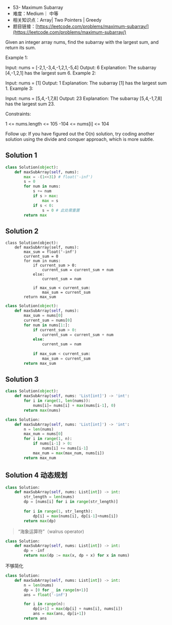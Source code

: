 * 53- Maximum Subarray
* 难度：Medium｜ 中等
* 相关知识点：Array| Two Pointers | Greedy
* 题目链接：[https://leetcode.com/problems/maximum-subarray/](https://leetcode.com/problems/maximum-subarray/)


Given an integer array nums, find the 
subarray
 with the largest sum, and return its sum.

 

Example 1:

Input: nums = [-2,1,-3,4,-1,2,1,-5,4]
Output: 6
Explanation: The subarray [4,-1,2,1] has the largest sum 6.
Example 2:

Input: nums = [1]
Output: 1
Explanation: The subarray [1] has the largest sum 1.
Example 3:

Input: nums = [5,4,-1,7,8]
Output: 23
Explanation: The subarray [5,4,-1,7,8] has the largest sum 23.
 

Constraints:

1 <= nums.length <= 105
-104 <= nums[i] <= 104
 

Follow up: If you have figured out the O(n) solution, try coding another solution using the divide and conquer approach, which is more subtle.

## Solution 1
```python
class Solution(object):
    def maxSubArray(self, nums):
        max = -(1<<31) # float('-inf')
        s = 0
        for num in nums:
            s += num
            if s > max:
                max = s
            if s < 0:
                s = 0 # 此处需重置
        return max

```


## Solution 2
```
class Solution(object):
    def maxSubArray(self, nums):
        max_sum = float('-inf')
        current_sum = 0
        for num in nums:
            if current_sum > 0:
                current_sum = current_sum + num
            else:
                current_sum = num
            
            if max_sum < current_sum:
                max_sum = current_sum
        return max_sum
```


```python
class Solution(object):
    def maxSubArray(self, nums):
        max_sum = nums[0]
        current_sum = nums[0]
        for num in nums[1:]:
            if current_sum > 0:
                current_sum = current_sum + num
            else:
                current_sum = num
            
            if max_sum < current_sum:
                max_sum = current_sum
        return max_sum
```

## Solution 3

```python
class Solution(object):
    def maxSubArray(self, nums: 'List[int]') -> 'int':
        for i in range(1, len(nums)):
            nums[i]= nums[i] + max(nums[i-1], 0)
        return max(nums)

```

```python
class Solution:
    def maxSubArray(self, nums: 'List[int]') -> 'int':
        n = len(nums)
        max_num = nums[0]
        for i in range(1, n):
            if nums[i-1] > 0:
                nums[i] += nums[i-1]
            max_num = max(max_num, nums[i])
        return max_num

```

## Solution 4 动态规划
```python
class Solution:
    def maxSubArray(self, nums: List[int]) -> int:
        str_length = len(nums)
        dp = [nums[i] for i in range(str_length)]
        
        for i in range(1, str_length):
            dp[i] = max(nums[i], dp[i-1]+nums[i])
        return max(dp)

```

> “海象运算符”（walrus operator)
```python
class Solution:
    def maxSubArray(self, nums: List[int]) -> int:
        dp = -inf
        return max(dp := max(x, dp + x) for x in nums)
```

不够简化
```python
class Solution:
    def maxSubArray(self, nums: List[int]) -> int:
        n = len(nums)
        dp = [0 for _ in range(n+1)]
        ans = float('-inf')

        for i in range(n):
            dp[i+1] = max(dp[i] + nums[i], nums[i])
            ans = max(ans, dp[i+1])
        return ans
```
